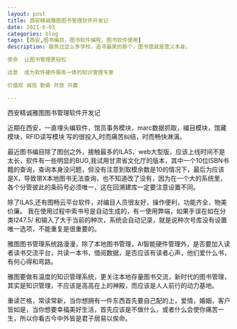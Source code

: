 ```yaml
---
layout: post
title: 西安精诚雅图图书管理软件开发记
date: 2021-6-03
categories: blog
tags: [西安,图书编目，图书软件编程，图书软件使用]
description: 服务过这么多学校，追寻最美的那个，图书馆就是意义本身。

使命  让图书管理更轻松

远景  成为软件硬件服务一体的知识管理专家

价值观 诚信 勤奋 开放 共赢

---
```



西安精诚雅图图书管理软件开发记

近期在西安，一直埋头编软件，馆员事务模块，marc数据抓取，编目模块，馆藏模块，RFID读写模块
写的很投入,时而痛苦纠结，时而畅快淋漓。
    
最近图书编目除了图创之外，接触最多的ILAS，web大型版，应该上线时间不是太长，软件有一些明显的BUG,我试用甘肃省文化厅的版本，其中一个10位ISBN书籍的查询，查询本身没问题，但没有注意到取模余数是10的情况下，最后为应该是X，导致带X本地图书无法查询，也不知道改了没有，因为在一个大的系统里，各个分管彼此的条码号必须唯一，这在回溯建库一定要注意设置不同。

除了ILAS,还有图畅云平台软件，对编目人员很友好，操作便利，功能齐全，物美价廉。
我在使用过程中索书号是自动生成的，有一使用弊端，如果手误在如在分类I247.5/ 和输入了大于当前的种次，系统会自动记录，就是说种次号库没有设置唯一选项，不能重复是很重要的。

雅图图书管理系统路漫漫，除了本地图书管理，AI智能硬件管理外，是否要加入读者读书交流平台，共读一本书，借阅数据，是否应该有读者心声，他们爱什么书，有何心得和弯路。

雅图要做有温度的知识管理系统，更关注本地存量图书交流，新时代的图书管理，其实是知识管理，不应该是高高在上的神殿，而应该是人人前行的动力基地。

重读芒格，常读常新，当你想拥有一件东西首先要自己配的上，爱情，婚姻，客户皆如是，当你想要幸福美好生活，首先应该是不做什么，或者什么会使你痛苦一生，所以你看古今中外皆是君子居易以俟命。

